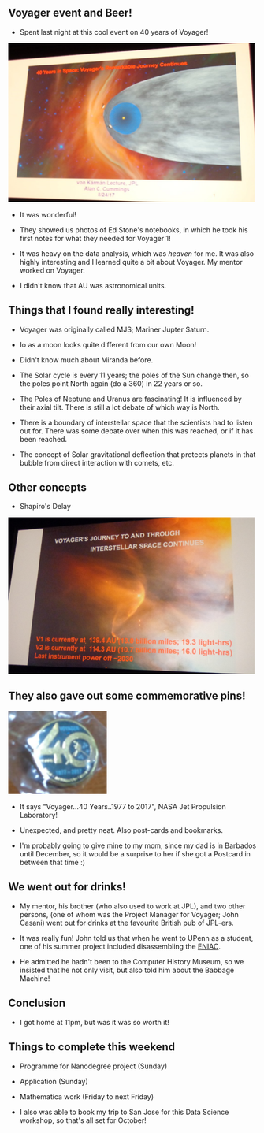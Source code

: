 ## Voyager event and Beer! 

- Spent last night at this cool event on 40 years of Voyager!

<img src="/images/voyager/voyager_001.png" width="500">

- It was wonderful! 

- They showed us photos of Ed Stone's notebooks, in which he took his first
  notes for what they needed for Voyager 1!

- It was heavy on the data analysis, which was *heaven* for me. 
  It was also highly interesting and I learned quite a bit about Voyager.
  My mentor worked on Voyager.
  
- I didn't know that AU was astronomical units. 
  
## Things that I found really interesting! 

- Voyager was originally called MJS; Mariner Jupter Saturn.

- Io as a moon looks quite different from our own Moon! 

- Didn't know much about Miranda before.

- The Solar cycle is every 11 years; the poles of the Sun change then, 
  so the poles point North again (do a 360) in 22 years or so.
  
- The Poles of Neptune and Uranus are fascinating! 
  It is influenced by their axial tilt. There is still a lot
  debate of which way is North.
  
- There is a boundary of interstellar space that the scientists had to listen
  out for. There was some debate over when this was reached, or if it has been
  reached.
  
- The concept of Solar gravitational deflection that protects planets in that bubble
  from direct interaction with comets, etc.
  
## Other concepts

- Shapiro's Delay

<img src="/images/voyager/voyager_002.png" width="500">

## They also gave out some commemorative pins! 

<img src="/images/voyager/voyager_003.png" width="200">

- It says "Voyager...40 Years..1977 to 2017", NASA Jet Propulsion Laboratory!

- Unexpected, and pretty neat. Also post-cards and bookmarks.

- I'm probably going to give mine to my mom, since my dad is in Barbados 
  until December, so it would be a surprise to her if she got a Postcard 
  in between that time :)
  
## We went out for drinks!

- My mentor, his brother (who also used to work at JPL), and two other persons,
 (one of whom was the Project Manager for Voyager; John Casani) went out for drinks
 at the favourite British pub of JPL-ers. 
 
- It was really fun! John told us that when he went to UPenn as a student, one 
  of his summer project included disassembling the [ENIAC](https://en.wikipedia.org/wiki/ENIAC).
  
- He admitted he hadn't been to the Computer History Museum, so we insisted that he not only visit,
  but also told him about the Babbage Machine!
  
## Conclusion

- I got home at 11pm, but was it was so worth it!

## Things to complete this weekend

- Programme for Nanodegree project (Sunday)
- Application (Sunday)
- Mathematica work (Friday to next Friday)

- I also was able to book my trip to San Jose for this Data Science workshop,
  so that's all set for October!
